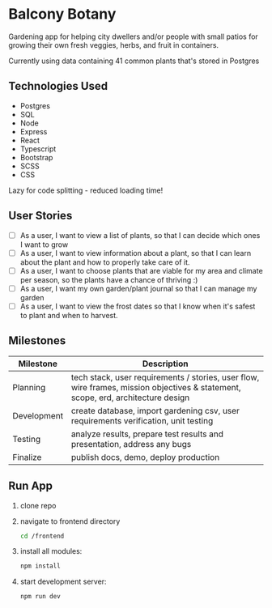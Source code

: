 # Balcony Botany

Gardening app for helping city dwellers and/or people with small patios for growing their own fresh veggies, herbs, and fruit in containers.

Currently using data containing 41 common plants that's stored in Postgres

## Technologies Used

- Postgres
- SQL
- Node
- Express
- React
- Typescript
- Bootstrap
- SCSS
- CSS

Lazy for code splitting - reduced loading time!

## User Stories

- [ ] As a user, I want to view a list of plants, so that I can decide which ones I want to grow
- [ ] As a user, I want to view information about a plant, so that I can learn about the plant and how to properly take care of it.
- [ ] As a user, I want to choose plants that are viable for my area and climate per season, so the plants have a chance of thriving :)
- [ ] As a user, I want my own garden/plant journal so that I can manage my garden
- [ ] As a user, I want to view the frost dates so that I know when it's safest to plant and when to harvest.

## Milestones

| Milestone   | Description                                                                                                                      |
| ----------- | -------------------------------------------------------------------------------------------------------------------------------- |
| Planning    | tech stack, user requirements / stories, user flow, wire frames, mission objectives & statement, scope, erd, architecture design |
| Development | create database, import gardening csv, user requirements verification, unit testing                                              |
| Testing     | analyze results, prepare test results and presentation, address any bugs                                                         |
| Finalize    | publish docs, demo, deploy production                                                                                            |

## Run App

1. clone repo
2. navigate to frontend directory

   ```bash
   cd /frontend
   ```

3. install all modules:

   ```bash
   npm install
   ```

4. start development server:

   ```bash
   npm run dev
   ```
